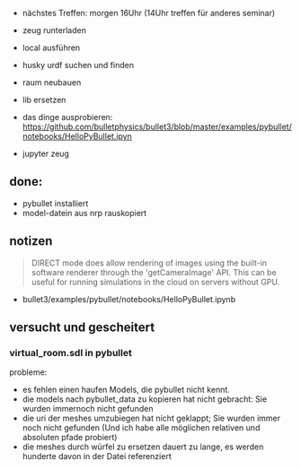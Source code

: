

- nächstes Treffen: morgen 16Uhr (14Uhr treffen für anderes seminar)
- zeug runterladen
- local ausführen
- husky urdf suchen und finden
- raum neubauen 
- lib ersetzen
- das dinge ausprobieren: https://github.com/bulletphysics/bullet3/blob/master/examples/pybullet/notebooks/HelloPyBullet.ipyn

- jupyter zeug

## done:

- pybullet installiert
- model-datein aus nrp rauskopiert

## notizen

> DIRECT mode does allow rendering of images using the built-in software renderer through the 'getCameraImage' API. This can be useful for running simulations in the cloud on servers without GPU.

- bullet3/examples/pybullet/notebooks/HelloPyBullet.ipynb

## versucht und gescheitert

### virtual_room.sdl in pybullet

probleme:

- es fehlen einen haufen Models, die pybullet nicht kennt.
- die models nach pybullet_data zu kopieren hat nicht gebracht: Sie wurden immernoch nicht gefunden
- die uri der meshes umzubiegen hat nicht geklappt; Sie wurden immer noch nicht gefunden (Und ich habe alle möglichen relativen und absoluten pfade probiert)
- die meshes durch würfel zu ersetzen dauert zu lange, es werden hunderte davon in der Datei referenziert
